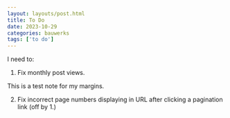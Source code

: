 ```yaml
---
layout: layouts/post.html
title: To Do
date: 2023-10-29
categories: bauwerks
tags: ['to do']
---
```


I need to:
1. Fix monthly post views. 
<aside>This is a test note for my margins.</aside>

2. Fix incorrect page numbers displaying in URL after clicking a pagination link \(off by 1.)


